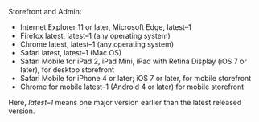 <div markdown="1">

Storefront and Admin:

*	Internet Explorer 11 or later, Microsoft Edge, latest&ndash;1
*	Firefox latest, latest&ndash;1 (any operating system)
*	Chrome latest, latest&ndash;1 (any operating system)
*	Safari latest, latest&ndash;1 (Mac OS)
*	Safari Mobile for iPad 2, iPad Mini, iPad with Retina Display (iOS 7 or later), for desktop storefront
*	Safari Mobile for iPhone 4 or later; iOS 7 or later, for mobile storefront
*	Chrome for mobile latest&ndash;1 (Android 4 or later) for mobile storefront

Here, _latest&ndash;1_ means one major version earlier than the latest released version.
</div>
